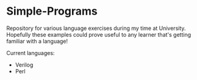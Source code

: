 # Simple-Programs

Repository for various language exercises during my time at University. 
Hopefully these examples could prove useful to any learner that's getting familiar with a language!

Current languages:
* Verilog
* Perl
